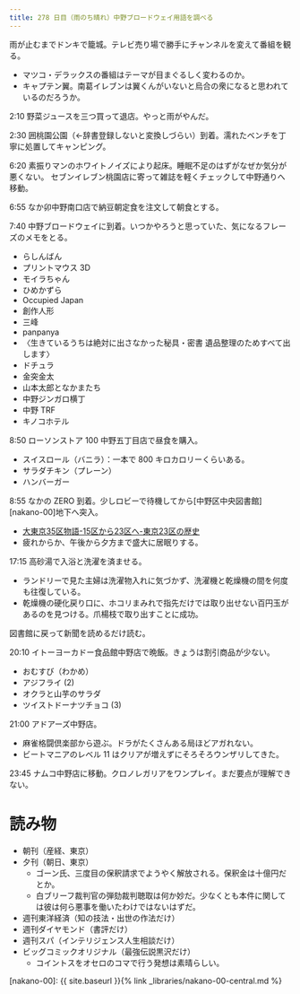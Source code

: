 ```yaml
---
title: 278 日目（雨のち晴れ）中野ブロードウェイ用語を調べる
---
```


雨が止むまでドンキで籠城。テレビ売り場で勝手にチャンネルを変えて番組を観る。
* マツコ・デラックスの番組はテーマが目まぐるしく変わるのか。
* キャプテン翼。南葛イレブンは翼くんがいないと烏合の衆になると思われているのだろうか。

2:10 野菜ジュースを三つ買って退店。やっと雨がやんだ。

2:30 囲桃園公園（←辞書登録しないと変換しづらい）到着。濡れたベンチを丁寧に処置してキャンピング。

6:20 素振りマンのホワイトノイズにより起床。睡眠不足のはずがなぜか気分が悪くない。
セブンイレブン桃園店に寄って雑誌を軽くチェックして中野通りへ移動。

6:55 なか卯中野南口店で納豆朝定食を注文して朝食とする。

7:40 中野ブロードウェイに到着。いつかやろうと思っていた、気になるフレーズのメモをとる。
* らしんばん
* プリントマウス 3D
* モイラちゃん
* ひめかずら
* Occupied Japan
* 創作人形
* 三峰
* panpanya
* 〈生きているうちは絶対に出さなかった秘具・密書 遺品整理のためすべて出します〉
* ドチュラ
* 金突金太
* 山本太郎となかまたち
* 中野ジンガロ横丁
* 中野 TRF
* キノコホテル

8:50 ローソンストア 100 中野五丁目店で昼食を購入。
* スイスロール（バニラ）：一本で 800 キロカロリーくらいある。
* サラダチキン（プレーン）
* ハンバーガー

8:55 なかの ZERO 到着。少しロビーで待機してから[中野区中央図書館][nakano-00]地下へ突入。
* [大東京35区物語-15区から23区へ-東京23区の歴史](http://www.soumu.metro.tokyo.jp/01soumu/archives/0714tokyo_ku.htm])
* 疲れからか、午後から夕方まで盛大に居眠りする。

17:15 高砂湯で入浴と洗濯を済ませる。
* ランドリーで見た主婦は洗濯物入れに気づかず、洗濯機と乾燥機の間を何度も往復している。
* 乾燥機の硬化戻り口に、ホコリまみれで指先だけでは取り出せない百円玉があるのを見つける。爪楊枝で取り出すことに成功。

図書館に戻って新聞を読めるだけ読む。

20:10 イトーヨーカドー食品館中野店で晩飯。きょうは割引商品が少ない。
* おむすび（わかめ）
* アジフライ (2)
* オクラと山芋のサラダ
* ツイストドーナツチョコ (3)

21:00 アドアーズ中野店。
* 麻雀格闘倶楽部から遊ぶ。ドラがたくさんある局ほどアガれない。
* ビートマニアのレベル 11 はクリアが増えずにそろそろウンザリしてきた。

23:45 ナムコ中野店に移動。クロノレガリアをワンプレイ。まだ要点が理解できない。

# 読み物

* 朝刊（産経、東京）
* 夕刊（朝日、東京）
  * ゴーン氏、三度目の保釈請求でようやく解放される。保釈金は十億円だとか。
  * 白ブリーフ裁判官の弾劾裁判聴取は何か妙だ。少なくとも本件に関しては彼は何ら悪事を働いたわけではないはずだ。
* 週刊東洋経済（知の技法・出世の作法だけ）
* 週刊ダイヤモンド（書評だけ）
* 週刊スパ（インテリジェンス人生相談だけ）
* ビッグコミックオリジナル（最強伝説黒沢だけ）
  * コイントスをオセロのコマで行う発想は素晴らしい。

[nakano-00]: {{ site.baseurl }}{% link _libraries/nakano-00-central.md %}
